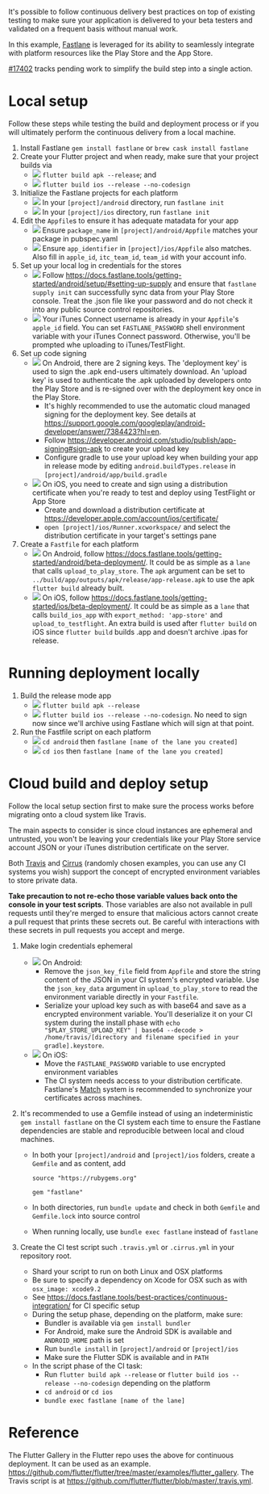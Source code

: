 It's possible to follow continuous delivery best practices on top of existing testing to make sure your application is delivered to your beta testers and validated on a frequent basis without manual work. 

In this example, [Fastlane](https://docs.fastlane.tools/) is leveraged for its ability to seamlessly integrate with platform resources like the Play Store and the App Store. 

[#17402](https://github.com/flutter/flutter/issues/17402) tracks pending work to simplify the build step into a single action.

# Local setup

Follow these steps while testing the build and deployment process or if you will ultimately perform the continuous delivery from a local machine.

1. Install Fastlane `gem install fastlane` or `brew cask install fastlane`
2. Create your Flutter project and when ready, make sure that your project builds via
    * ![](https://imgur.com/p0A5Lyt.png) `flutter build apk --release`; and
    * ![](https://imgur.com/J4Hw6AU.png) `flutter build ios --release --no-codesign`
3. Initialize the Fastlane projects for each platform
    * ![](https://imgur.com/p0A5Lyt.png) In your `[project]/android` directory, run `fastlane init`
    * ![](https://imgur.com/J4Hw6AU.png) In your `[project]/ios` directory, run `fastlane init`
4. Edit the `Appfile`s to ensure it has adequate matadata for your app
    * ![](https://imgur.com/p0A5Lyt.png) Ensure `package_name` in `[project]/android/Appfile` matches your package in pubspec.yaml
    * ![](https://imgur.com/J4Hw6AU.png) Ensure `app_identifier` in `[project]/ios/Appfile` also matches. Also fill in `apple_id`, `itc_team_id`, `team_id` with your account info.
5. Set up your local log in credentials for the stores
    * ![](https://imgur.com/p0A5Lyt.png) Follow https://docs.fastlane.tools/getting-started/android/setup/#setting-up-supply and ensure that `fastlane supply init` can successfully sync data from your Play Store console. Treat the .json file like your password and do not check it into any public source control repositories.
    * ![](https://imgur.com/J4Hw6AU.png) Your iTunes Connect username is already in your `Appfile`'s `apple_id` field. You can set `FASTLANE_PASSWORD` shell environment variable with your iTunes Connect password. Otherwise, you'll be prompted whe uploading to iTunes/TestFlight.
6. Set up code signing
    * ![](https://imgur.com/p0A5Lyt.png) On Android, there are 2 signing keys. The 'deployment key' is used to sign the .apk end-users ultimately download. An 'upload key' is used to authenticate the .apk uploaded by developers onto the Play Store and is re-signed over with the deployment key once in the Play Store.
        * It's highly recommended to use the automatic cloud managed signing for the deployment key. See details at https://support.google.com/googleplay/android-developer/answer/7384423?hl=en.
        * Follow https://developer.android.com/studio/publish/app-signing#sign-apk to create your upload key
        * Configure gradle to use your upload key when building your app in release mode by editing `android.buildTypes.release` in `[project]/android/app/build.gradle`
    * ![](https://imgur.com/J4Hw6AU.png) On iOS, you need to create and sign using a distribution certificate when you're ready to test and deploy using TestFlight or App Store
        * Create and download a distribution certificate at https://developer.apple.com/account/ios/certificate/
        * `open [project]/ios/Runner.xcworkspace/` and select the distribution certificate in your target's settings pane
7. Create a `Fastfile` for each platform
    * ![](https://imgur.com/p0A5Lyt.png) On Android, follow https://docs.fastlane.tools/getting-started/android/beta-deployment/. It could be as simple as a `lane` that calls `upload_to_play_store`. The `apk` argument can be set to `../build/app/outputs/apk/release/app-release.apk` to use the apk `flutter build` already built.
    * ![](https://imgur.com/J4Hw6AU.png) On iOS, follow https://docs.fastlane.tools/getting-started/ios/beta-deployment/. It could be as simple as a `lane` that calls `build_ios_app` with `export_method: 'app-store'` and `upload_to_testflight`. An extra build is used after `flutter build` on iOS since `flutter build` builds .app and doesn't archive .ipas for release. 

# Running deployment locally 

1. Build the release mode app
    * ![](https://imgur.com/p0A5Lyt.png) `flutter build apk --release`
    * ![](https://imgur.com/J4Hw6AU.png) `flutter build ios --release --no-codesign`. No need to sign now since we'll archive using Fastlane which will sign at that point.
2. Run the Fastfile script on each platform
    * ![](https://imgur.com/p0A5Lyt.png) `cd android` then `fastlane [name of the lane you created]`
    * ![](https://imgur.com/J4Hw6AU.png) `cd ios` then `fastlane [name of the lane you created]`

# Cloud build and deploy setup

Follow the local setup section first to make sure the process works before migrating onto a cloud system like Travis.

The main aspects to consider is since cloud instances are ephemeral and untrusted, you won't be leaving your credentials like your Play Store service account JSON or your iTunes distribution certificate on the server.

Both [Travis](https://docs.travis-ci.com/user/environment-variables/#Encrypting-environment-variables) and [Cirrus](https://cirrus-ci.org/guide/writing-tasks/#encrypted-variables) (randomly chosen examples, you can use any CI systems you wish) support the concept of encrypted environment variables to store private data.

**Take precaution to not re-echo those variable values back onto the console in your test scripts**. Those variables are also not available in pull requests until they're merged to ensure that malicious actors cannot create a pull request that prints these secrets out. Be careful with interactions with these secrets in pull requests you accept and merge.
 
1. Make login credentials ephemeral
    * ![](https://imgur.com/p0A5Lyt.png) On Android:
        * Remove the `json_key_file` field from `Appfile` and store the string content of the JSON in your CI system's encrypted variable. Use the `json_key_data` argument in `upload_to_play_store` to read the environment variable directly in your `Fastfile`.
        * Serialize your upload key such as with base64 and save as a encrypted environment variable. You'll deserialize it on your CI system during the install phase with `echo "$PLAY_STORE_UPLOAD_KEY" | base64 --decode > /home/travis/[directory and filename specified in your gradle].keystore`.
    * ![](https://imgur.com/J4Hw6AU.png) On iOS:
        * Move the `FASTLANE_PASSWORD` variable to use encrypted environment variables
        * The CI system needs access to your distribution certificate. Fastlane's [Match](https://docs.fastlane.tools/actions/match/) system is recommended to synchronize your certificates across machines.

2. It's recommended to use a Gemfile instead of using an indeterministic `gem install fastlane` on the CI system each time to ensure the Fastlane dependencies are stable and reproducible between local and cloud machines. 
    * In both your `[project]/android` and `[project]/ios` folders, create a `Gemfile` and as content, add 
      ```
      source "https://rubygems.org"

      gem "fastlane"
      ```

    * In both directories, run `bundle update` and check in both `Gemfile` and `Gemfile.lock` into source control
    * When running locally, use `bundle exec fastlane` instead of `fastlane`

3. Create the CI test script such `.travis.yml` or `.cirrus.yml` in your repository root.
    * Shard your script to run on both Linux and OSX platforms
    * Be sure to specify a dependency on Xcode for OSX such as with `osx_image: xcode9.2`
    * See https://docs.fastlane.tools/best-practices/continuous-integration/ for CI specific setup
    * During the setup phase, depending on the platform, make sure:
         * Bundler is available via `gem install bundler`
         * For Android, make sure the Android SDK is available and `ANDROID_HOME` path is set
         * Run `bundle install` in `[project]/android` or `[project]/ios`
         * Make sure the Flutter SDK is available and in `PATH`
    * In the script phase of the CI task:
         * Run `flutter build apk --release` or `flutter build ios --release --no-codesign` depending on the platform
         * `cd android` or `cd ios`
         * `bundle exec fastlane [name of the lane]`

# Reference

The Flutter Gallery in the Flutter repo uses the above for continuous deployment. It can be used as an example. https://github.com/flutter/flutter/tree/master/examples/flutter_gallery. The Travis script is at https://github.com/flutter/flutter/blob/master/.travis.yml.
